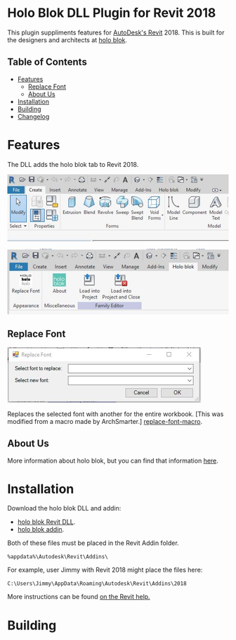 <!-- -*- mode: markdown; fill-column: 8192 -*- -->

Holo Blok DLL Plugin for Revit 2018
===================================

This plugin suppliments features for [AutoDesk's Revit][revit] 2018. This is built for the designers and architects at [holo blok][holo-blok].

[revit]: https://www.autodesk.com/products/revit/overview
[holo-blok]: http://holo-blok.com/

## Table of Contents

* [Features](#features)
    - [Replace Font](#replace-font)
    - [About Us](#about-us)
* [Installation](#installation)
* [Building](#building)
* [Changelog](https://github.com/joshuabragge/holoblok-revit-addin/blob/master/NEWS.md#readme)

# Features

The DLL adds the holo blok tab to Revit 2018.

![revit-addin-ribbon](https://github.com/joshuabragge/holoblok-revit-addin/blob/master/images/holo_blok_ribbon_in_revit.JPG)

![revit-addin-functions](https://github.com/joshuabragge/holoblok-revit-addin/blob/master/images/holo_blok_current_functions_in_revit.JPG)

## Replace Font

![Replace Font](https://github.com/joshuabragge/holoblok-revit-addin/blob/master/images/holo_blok_replace_fonts_function.JPG)

Replaces the selected font with another for the entire workbook. [This was modified from a macro made by ArchSmarter.] [replace-font-macro].

[replace-font-macro]: https://archsmarter.com/revit-replace-fonts/

## About Us

More information about holo blok, but you can find that information [here][holo-blok].

# Installation

Download the holo blok DLL and addin:
* [holo blok Revit DLL][DLL-download].
* [holo blok addin][addin-download].

Both of these files must be placed in the Revit Addin folder.
```
%appdata%\Autodesk\Revit\Addins\
```
For example, user Jimmy with Revit 2018 might place the files here:
```
C:\Users\Jimmy\AppData\Roaming\Autodesk\Revit\Addins\2018
```

More instructions can be found [on the Revit help.][revit-help]

[revit-help]: https://knowledge.autodesk.com/support/revit-products/learn-explore/caas/CloudHelp/cloudhelp/2018/ENU/Revit-Customize/files/GUID-17C8D2AA-584B-4E24-9521-CDCD7CFD731D-htm.html
[DLL-download]: https://github.com/joshuabragge/holoblok-revit-addin/blob/master/release/holoblok-revit.dll
[addin-download]: https://github.com/joshuabragge/holoblok-revit-addin/blob/master/release/holoblok-revit.addin

# Building






